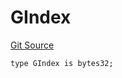 # GIndex
[Git Source](https://github.com/lidofinance/community-staking-module/blob/efc92ba178845b0562e369d8d71b585ba381ab86/src/lib/GIndex.sol)


```solidity
type GIndex is bytes32;
```


